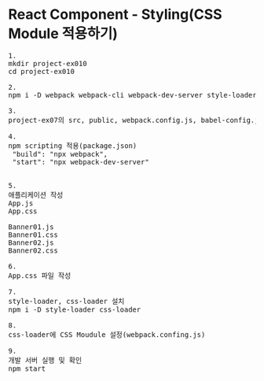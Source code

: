 # React Component - Styling(CSS Module 적용하기)

<pre>
1.
mkdir project-ex010
cd project-ex010

2. 
npm i -D webpack webpack-cli webpack-dev-server style-loader css-loader react react-dom @babel/core babel-loader @babel/preset-env @babel/preset-react 

3.
project-ex07의 src, public, webpack.config.js, babel-config.json 복사

4.
npm scripting 적용(package.json)
 "build": "npx webpack",
 "start": "npx webpack-dev-server"


5.
애플리케이션 작성 
App.js
App.css

Banner01.js
Banner01.css
Banner02.js
Banner02.css

6.
App.css 파일 작성

7.
style-loader, css-loader 설치
npm i -D style-loader css-loader

8.
css-loader에 CSS Moudule 설정(webpack.confing.js)

9.
개발 서버 실행 및 확인
npm start
</pre>